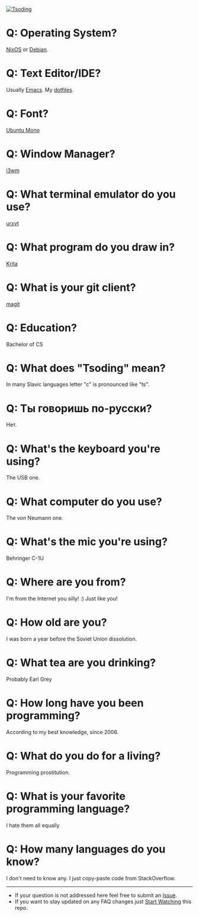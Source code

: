 [![Tsoding](https://img.shields.io/badge/twitch.tv-tsoding-purple?logo=twitch&style=for-the-badge)](https://www.twitch.tv/tsoding)
# Q: Operating System?
[NixOS](https://nixos.org/) or [Debian](https://www.debian.org/).

# Q: Text Editor/IDE?
Usually [Emacs](https://www.gnu.org/software/emacs/). My [dotfiles](http://github.com/rexim/dotfiles).

# Q: Font?
[Ubuntu Mono](https://design.ubuntu.com/font/)

# Q: Window Manager?
[i3wm](https://i3wm.org/)

# Q: What terminal emulator do you use?
[urxvt](http://software.schmorp.de/pkg/rxvt-unicode.html)

# Q: What program do you draw in?
[Krita](https://krita.org/en/)

# Q: What is your git client?
[magit](https://magit.vc/)

# Q: Education?
Bachelor of CS

# Q: What does "Tsoding" mean?
In many Slavic languages letter "c" is pronounced like "ts".

# Q: Ты говоришь по-русски?
Нет.

# Q: What's the keyboard you're using?
The USB one.

# Q: What computer do you use?
The von Neumann one.

# Q: What's the mic you're using?
Behringer C-1U

# Q: Where are you from?
I'm from the Internet you silly! :) Just like you!

# Q: How old are you?
I was born a year before the Soviet Union dissolution.

# Q: What tea are you drinking?
Probably Earl Grey

# Q: How long have you been programming?
According to my best knowledge, since 2006.

# Q: What do you do for a living?
Programming prostitution.

# Q: What is your favorite programming language?
I hate them all equally

# Q: How many languages do you know?
I don't need to know any. I just copy-paste code from StackOverflow.

---

- If your question is not addressed here feel free to submit an [Issue](https://github.com/tsoding/faq/issues).
- If you want to stay updated on any FAQ changes just [Start Watching](https://help.github.com/en/articles/watching-and-unwatching-repositories#watching-a-single-repository) this repo.
